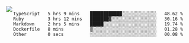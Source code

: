 

<a href="https://github.com/anuraghazra/github-readme-stats">
  <img align="left" src="https://github-readme-stats.vercel.app/api?username=kfly8&count_private=true&show_icons=true&theme=calm" />
</a>


<!--START_SECTION:waka-->

```text
TypeScript   5 hrs 9 mins    ████████████░░░░░░░░░░░░░   48.62 %
Ruby         3 hrs 12 mins   ███████▓░░░░░░░░░░░░░░░░░   30.16 %
Markdown     2 hrs 5 mins    █████░░░░░░░░░░░░░░░░░░░░   19.74 %
Dockerfile   8 mins          ▒░░░░░░░░░░░░░░░░░░░░░░░░   01.28 %
Other        0 secs          ░░░░░░░░░░░░░░░░░░░░░░░░░   00.08 %
```

<!--END_SECTION:waka-->

